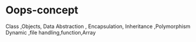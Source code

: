 # Oops-concept
Class ,Objects, Data Abstraction , Encapsulation, Inheritance ,Polymorphism Dynamic ,file handling,function,Array
